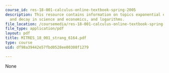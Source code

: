 ```yaml
---
course_id: res-18-001-calculus-online-textbook-spring-2005
description: This resource contains information on topics exponential e^x, growth
  and decay in science and economics, and logarithms.
file_location: /coursemedia/res-18-001-calculus-online-textbook-spring-2005/df98a39442e57fbd0528ee00308f1279_MITRES_18_001_strang_6164.pdf
file_type: application/pdf
layout: pdf
title: MITRES_18_001_strang_6164.pdf
type: course
uid: df98a39442e57fbd0528ee00308f1279

---
```

None